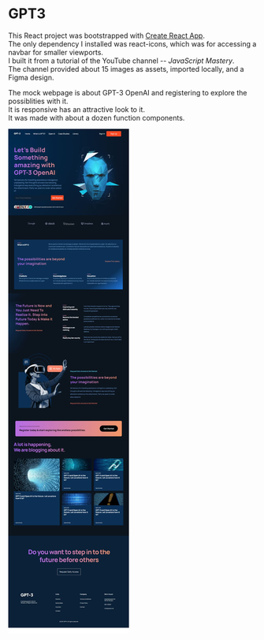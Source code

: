 # GPT3  
  
This React project was bootstrapped with [Create React App](https://github.com/facebook/create-react-app).  
The only dependency I installed was react-icons, which was for accessing a navbar for smaller viewports.  
I built it from a tutorial of the YouTube channel -- _JavaScript Mastery_.  
The channel provided about 15 images as assets, imported locally, and a Figma design.  
  
The mock webpage is about GPT-3 OpenAI and registering to explore the possiblities with it.  
It is responsive has an attractive look to it.  
It was made with about a dozen function components.  
  
![Site screenshots](./src/assets/GPT3-Screenshot.jpg)  
  